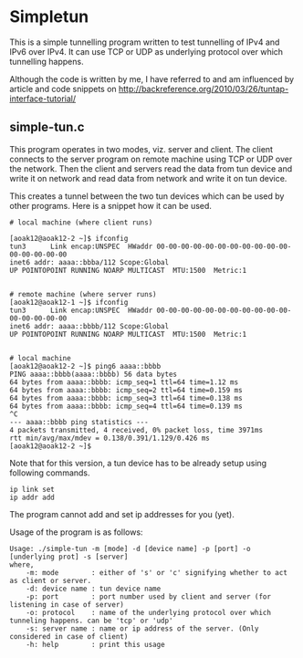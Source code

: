 Simpletun
=========

This is a simple tunnelling program written to test tunnelling of IPv4 and IPv6 over IPv4. It can use TCP or UDP as underlying protocol over which tunnelling happens.

Although the code is written by me, I have referred to and am influenced by article and code snippets on http://backreference.org/2010/03/26/tuntap-interface-tutorial/ 


simple-tun.c
-------------


This program operates in two modes, viz. server and client. The client connects to the server program
on remote machine using TCP or UDP over the network. Then the client and servers read the data from
tun device and write it on network and read data from network and write it on tun device. 

This creates a tunnel between the two tun devices which can be used by other programs. Here is a 
snippet how it can be used.

	# local machine (where client runs)

	[aoak12@aoak12-2 ~]$ ifconfig
	tun3      Link encap:UNSPEC  HWaddr 00-00-00-00-00-00-00-00-00-00-00-00-00-00-00-00  
	inet6 addr: aaaa::bbba/112 Scope:Global
	UP POINTOPOINT RUNNING NOARP MULTICAST  MTU:1500  Metric:1


	# remote machine (where server runs)
	[aoak12@aoak12-1 ~]$ ifconfig 
	tun3      Link encap:UNSPEC  HWaddr 00-00-00-00-00-00-00-00-00-00-00-00-00-00-00-00  
	inet6 addr: aaaa::bbbb/112 Scope:Global
	UP POINTOPOINT RUNNING NOARP MULTICAST  MTU:1500  Metric:1


	# local machine
	[aoak12@aoak12-2 ~]$ ping6 aaaa::bbbb
	PING aaaa::bbbb(aaaa::bbbb) 56 data bytes
	64 bytes from aaaa::bbbb: icmp_seq=1 ttl=64 time=1.12 ms
	64 bytes from aaaa::bbbb: icmp_seq=2 ttl=64 time=0.159 ms
	64 bytes from aaaa::bbbb: icmp_seq=3 ttl=64 time=0.138 ms
	64 bytes from aaaa::bbbb: icmp_seq=4 ttl=64 time=0.139 ms
	^C
	--- aaaa::bbbb ping statistics ---
	4 packets transmitted, 4 received, 0% packet loss, time 3971ms
	rtt min/avg/max/mdev = 0.138/0.391/1.129/0.426 ms
	[aoak12@aoak12-2 ~]$ 


Note that for this version, a tun device has to be already setup using following commands. 

	ip link set
	ip addr add

The program cannot add and set ip addresses for you (yet).

Usage of the program is as follows:

	Usage: ./simple-tun -m [mode] -d [device name] -p [port] -o [underlying prot] -s [server]
	where,
		-m:	mode		: either of 's' or 'c' signifying whether to act as client or server.
		-d:	device name	: tun device name
		-p:	port		: port number used by client and server (for listening in case of server)
		-o:	protocol	: name of the underlying protocol over which tunneling happens. can be 'tcp' or 'udp'
		-s:	server name	: name or ip address of the server. (Only considered in case of client)
		-h:	help		: print this usage


